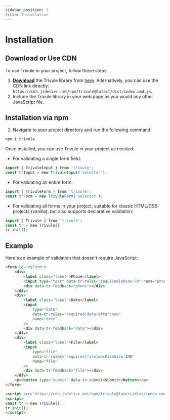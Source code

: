 ```yaml
---
sidebar_position: 2
title: Installation
---
```


# Installation

## Download or Use CDN

To use Trivule in your project, follow these steps:

1. **[Download](https://cdn.jsdelivr.net/npm/trivule@latest/dist/index.umd.js)** the Trivule library from [here](https://cdn.jsdelivr.net/npm/trivule@latest/dist/index.umd.js). Alternatively, you can use the CDN link directly: `https://cdn.jsdelivr.net/npm/trivule@latest/dist/index.umd.js`.
2. Include the Trivule library in your web page as you would any other JavaScript file.

## Installation via npm

1. Navigate to your project directory and run the following command:

```bash
npm i trivule
```

Once installed, you can use Trivule in your project as needed:

- For validating a single form field:

```js
import { TrivuleInput } from 'trivule';
const trInput = new TrivuleInput('selector'); 
```

- For validating an entire form:

```js
import { TrivuleForm } from 'trivule';
const trForm = new TrivuleForm('selector'); 
```

- For validating all forms in your project, suitable for classic HTML/CSS projects (vanilla), but also supports declarative validation:

```js
import { Trivule } from 'trivule';
const tr = new Trivule();
tr.init();
```

## Example
Here's an example of validation that doesn't require JavaScript:

```html
<form id="myForm">
    <div>
        <label class="label">Phone</label>
        <input type="text" data-tr-rules="required|phone:FR" name="phone" />
        <div data-tr-feedback="phone"></div>
    </div>
    <div>
        <label class="label">Date</label>
        <input
            type="date"
            data-tr-rules="required|date|after:now"
            name="date"
        />
        <div data-tr-feedback="date"></div>
    </div>
    <div>
        <label class="label">File</label>
        <input
            type="file"
            data-tr-rules="required|file|maxFileSize:1MB"
            name="file"
        />
        <div data-tr-feedback="file"></div>
    </div>
    <p><button type="submit" data-tr-submit>Submit</button></p>
</form>

<script src="https://cdn.jsdelivr.net/npm/trivule@latest/dist/index.umd.js"></script>
<script>
const tr = new Trivule();
tr.init();
</script>
```